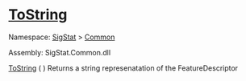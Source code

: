 # [ToString](./FeatureDescriptor-100663418.md)

Namespace: [SigStat]() > [Common](./../README.md)

Assembly: SigStat.Common.dll

[ToString](./FeatureDescriptor-100663418.md) (  )	Returns a string represenatation of the FeatureDescriptor
